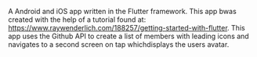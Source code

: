 A Android and iOS app written in the Flutter framework. This app bwas created with the help of a tutorial found at: https://www.raywenderlich.com/188257/getting-started-with-flutter. This app uses the Github API to create a list of members with leading icons and navigates to a second screen on tap whichdisplays the users avatar.
